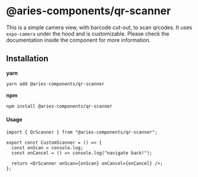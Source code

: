 # @aries-components/qr-scanner

This is a simple camera view, with barcode cut-out, to scan qrcodes. It uses `expo-camera` under the hood and is customizable.
Please check the documentation inside the component for more information.

## Installation

**yarn**

```sh
yarn add @aries-components/qr-scanner
```

**npm**

```sh
npm install @aries-components/qr-scanner
```

#### Usage

```tsx
import { QrScanner } from "@aries-components/qr-scanner";

export const CustomScanner = () => {
  const onScan = console.log;
  const onCancel = () => console.log("navigate back!");

  return <QrScanner onScan={onScan} onCancel={onCancel} />;
};
```
